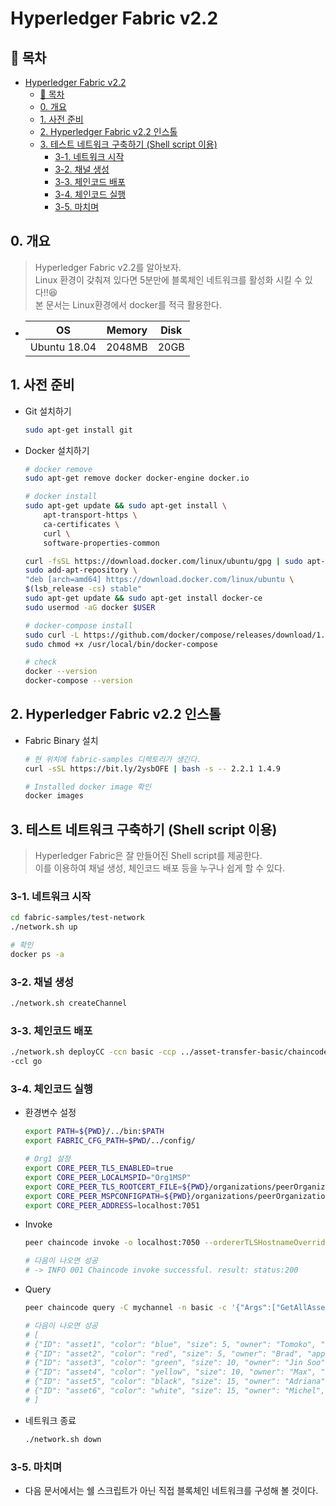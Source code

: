 # Hyperledger Fabric v2.2
## 🎁 목차
- [Hyperledger Fabric v2.2](#hyperledger-fabric-v22)
  - [🎁 목차](#-목차)
  - [0. 개요](#0-개요)
  - [1. 사전 준비](#1-사전-준비)
  - [2. Hyperledger Fabric v2.2 인스톨](#2-hyperledger-fabric-v22-인스톨)
  - [3. 테스트 네트워크 구축하기 (Shell script 이용)](#3-테스트-네트워크-구축하기-shell-script-이용)
    - [3-1. 네트워크 시작](#3-1-네트워크-시작)
    - [3-2. 채널 생성](#3-2-채널-생성)
    - [3-3. 체인코드 배포](#3-3-체인코드-배포)
    - [3-4. 체인코드 실행](#3-4-체인코드-실행)
    - [3-5. 마치며](#3-5-마치며)
  

## 0. 개요
> Hyperledger Fabric v2.2를 알아보자.<br>
> Linux 환경이 갖춰져 있다면 5분만에 블록체인 네트워크를 활성화 시킬 수 있다!!😆<br>
> 본 문서는 Linux환경에서 docker를 적극 활용한다.
- |OS|Memory|Disk|
  |:-:|:-:|:-:|
  |Ubuntu 18.04|2048MB|20GB|

## 1. 사전 준비
- Git 설치하기
  ```sh
  sudo apt-get install git
  ```
- Docker 설치하기
  ```sh
  # docker remove
  sudo apt-get remove docker docker-engine docker.io

  # docker install
  sudo apt-get update && sudo apt-get install \
      apt-transport-https \
      ca-certificates \
      curl \
      software-properties-common

  curl -fsSL https://download.docker.com/linux/ubuntu/gpg | sudo apt-key add -
  sudo add-apt-repository \
  "deb [arch=amd64] https://download.docker.com/linux/ubuntu \
  $(lsb_release -cs) stable"
  sudo apt-get update && sudo apt-get install docker-ce
  sudo usermod -aG docker $USER

  # docker-compose install
  sudo curl -L https://github.com/docker/compose/releases/download/1.21.2/docker-compose-$(uname -s)-$(uname -m) -o /usr/local/bin/docker-compose
  sudo chmod +x /usr/local/bin/docker-compose

  # check
  docker --version
  docker-compose --version
  ```

## 2. Hyperledger Fabric v2.2 인스톨
- Fabric Binary 설치
  ```sh
  # 현 위치에 fabric-samples 디렉토리가 생긴다.
  curl -sSL https://bit.ly/2ysbOFE | bash -s -- 2.2.1 1.4.9

  # Installed docker image 확인
  docker images
  ```

## 3. 테스트 네트워크 구축하기 (Shell script 이용)
> Hyperledger Fabric은 잘 만들어진 Shell script를 제공한다.<br>
> 이를 이용하여 채널 생성, 체인코드 배포 등을 누구나 쉽게 할 수 있다.<br>
### 3-1. 네트워크 시작
```sh
cd fabric-samples/test-network
./network.sh up

# 확인
docker ps -a
```
### 3-2. 채널 생성
```sh
./network.sh createChannel
```
### 3-3. 체인코드 배포
```sh
./network.sh deployCC -ccn basic -ccp ../asset-transfer-basic/chaincode-go \
-ccl go
```
### 3-4. 체인코드 실행
- 환경변수 설정
  ```sh
  export PATH=${PWD}/../bin:$PATH
  export FABRIC_CFG_PATH=$PWD/../config/
  
  # Org1 설정
  export CORE_PEER_TLS_ENABLED=true
  export CORE_PEER_LOCALMSPID="Org1MSP"
  export CORE_PEER_TLS_ROOTCERT_FILE=${PWD}/organizations/peerOrganizations/org1.example.com/peers/peer0.org1.example.com/tls/ca.crt
  export CORE_PEER_MSPCONFIGPATH=${PWD}/organizations/peerOrganizations/org1.example.com/users/Admin@org1.example.com/msp
  export CORE_PEER_ADDRESS=localhost:7051
  ```
- Invoke
  ```sh
  peer chaincode invoke -o localhost:7050 --ordererTLSHostnameOverride orderer.example.com --tls --cafile ${PWD}/organizations/ordererOrganizations/example.com/orderers/orderer.example.com/msp/tlscacerts/tlsca.example.com-cert.pem -C mychannel -n basic --peerAddresses localhost:7051 --tlsRootCertFiles ${PWD}/organizations/peerOrganizations/org1.example.com/peers/peer0.org1.example.com/tls/ca.crt --peerAddresses localhost:9051 --tlsRootCertFiles ${PWD}/organizations/peerOrganizations/org2.example.com/peers/peer0.org2.example.com/tls/ca.crt -c '{"function":"InitLedger","Args":[]}'

  # 다음이 나오면 성공
  # -> INFO 001 Chaincode invoke successful. result: status:200
  ```
- Query
  ```sh
  peer chaincode query -C mychannel -n basic -c '{"Args":["GetAllAssets"]}'

  # 다음이 나오면 성공
  # [
  # {"ID": "asset1", "color": "blue", "size": 5, "owner": "Tomoko", "appraisedValue": 300},
  # {"ID": "asset2", "color": "red", "size": 5, "owner": "Brad", "appraisedValue": 400},
  # {"ID": "asset3", "color": "green", "size": 10, "owner": "Jin Soo", "appraisedValue": 500},
  # {"ID": "asset4", "color": "yellow", "size": 10, "owner": "Max", "appraisedValue": 600},
  # {"ID": "asset5", "color": "black", "size": 15, "owner": "Adriana", "appraisedValue": 700},
  # {"ID": "asset6", "color": "white", "size": 15, "owner": "Michel", "appraisedValue": 800}
  # ]
  ```
- 네트워크 종료
  ```sh
  ./network.sh down
  ```
### 3-5. 마치며
- 다음 문서에서는 쉘 스크립트가 아닌 직접 블록체인 네트워크를 구성해 볼 것이다.